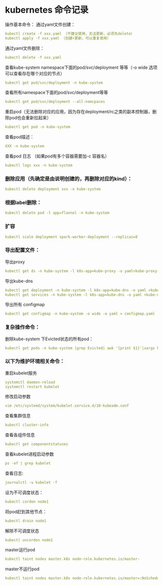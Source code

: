# kubernetes 命令记录

操作基本命令：
通过yaml文件创建：
```yaml
kubectl create -f xxx.yaml （不建议使用，无法更新，必须先delete）
kubectl apply -f xxx.yaml （创建+更新，可以重复使用）
```

通过yaml文件删除：
```yaml
kubectl delete -f xxx.yaml
```
查看kube-system namespace下面的pod/svc/deployment 等等（-o wide  选项可以查看存在哪个对应的节点）
```yaml
kubectl get pod/svc/deployment -n kube-system
```
查看所有namespace下面的pod/svc/deployment等等
```yaml
kubectl get pod/svc/deployment --all-namcpaces
```
重启pod（无法删除对应的应用，因为存在deployment/rc之类的副本控制器，删除pod也会重新拉起来）
```yaml
kubectl get pod -n kube-system
```
查看pod描述：
```yaml
XXX -n kube-system
```
查看pod 日志 （如果pod有多个容器需要加-c 容器名）
```yaml
kubectl logs xxx -n kube-system
```
### 删除应用（先确定是由说明创建的，再删除对应的kind）：
```yaml
kubectl delete deployment xxx -n kube-system
```
### 根据label删除：
```yaml
kubectl delete pod -l app=flannel -n kube-system
```
### 扩容
```yaml
kubectl scale deployment spark-worker-deployment --replicas=8
```
### 导出配置文件：
导出proxy
```yaml
kubectl get ds -n kube-system -l k8s-app=kube-proxy -o yaml>kube-proxy-ds.yaml
```
导出kube-dns
```yaml
kubectl get deployment -n kube-system -l k8s-app=kube-dns -o yaml >kube-dns-dp.yaml
kubectl get services -n kube-system -l k8s-app=kube-dns -o yaml >kube-dns-services.yaml
```
导出所有 configmap
```yaml
kubectl get configmap -n kube-system -o wide -o yaml > configmap.yaml
```

### 复杂操作命令：
删除kube-system 下Evicted状态的所有pod：
```yaml
kubectl get pods -n kube-system |grep Evicted| awk '{print $1}'|xargs kubectl delete pod  -n kube-system
```


### 以下为维护环境相关命令：

重启kubelet服务
```yaml
systemctl daemon-reload
systemctl restart kubelet
```
修改启动参数
```yaml
vim /etc/systemd/system/kubelet.service.d/10-kubeadm.conf
```
查看集群信息
```yaml
kubectl cluster-info
```
查看各组件信息
```yaml
kubectl get componentstatuses
```
查看kubelet进程启动参数
```yaml
ps -ef | grep kubelet
```
查看日志:
```yaml
journalctl -u kubelet -f
```

设为不可调度状态：
```yaml
kubectl cordon node1
```
将pod赶到其他节点：
```yaml
kubectl drain node1
```
解除不可调度状态
```yaml
kubectl uncordon node1
```
master运行pod
```yaml
kubectl taint nodes master.k8s node-role.kubernetes.io/master-
```
master不运行pod
```yaml
kubectl taint nodes master.k8s node-role.kubernetes.io/master=:NoSchedule
```